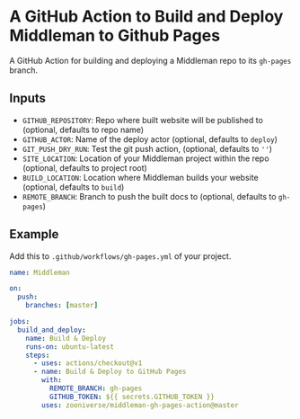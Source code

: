 # A GitHub Action to Build and Deploy Middleman to Github Pages

A GitHub Action for building and deploying a Middleman repo to its `gh-pages` branch.

## Inputs

* `GITHUB_REPOSITORY`: Repo where built website will be published to (optional, defaults to repo name)
* `GITHUB_ACTOR`: Name of the deploy actor (optional, defaults to `deploy`)
* `GIT_PUSH_DRY_RUN`: Test the git push action, (optional, defaults to `''`)
* `SITE_LOCATION`: Location of your Middleman project within the repo (optional, defaults to project root)
* `BUILD_LOCATION`: Location where Middleman builds your website (optional, defaults to `build`)
* `REMOTE_BRANCH`: Branch to push the built docs to (optional, defaults to `gh-pages`)

## Example

Add this to `.github/workflows/gh-pages.yml` of your project.

```yaml
name: Middleman

on:
  push:
    branches: [master]

jobs:
  build_and_deploy:
    name: Build & Deploy
    runs-on: ubuntu-latest
    steps:
      - uses: actions/checkout@v1
      - name: Build & Deploy to GitHub Pages
        with:
          REMOTE_BRANCH: gh-pages
          GITHUB_TOKEN: ${{ secrets.GITHUB_TOKEN }}
        uses: zooniverse/middleman-gh-pages-action@master
```
